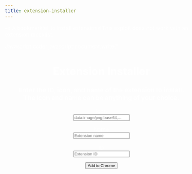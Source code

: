 ```yaml
---
title: extension-installer
---
```


-e 
A bookmarklet to install extensions!This exploit does not work with an extension blocklist.

Javascript code:
javascript:document.write("<center><head><h1>Extension Installer</h1></head><h3>Enter the ID, icon, and name of the extension to install.<br>The icon and name can be anything of your choice.</h3><p>Icon<br><input id='icon' placeholder='data:image/png;base64,...'><p>Name<br><input id='name' placeholder='Extension name'><p>ID<br><input id='extension' maxlength='32' placeholder='Extension ID'><p><button id='submit'>Add to Chrome</button></center>
<style>textarea{border-radius: 25px; margin: 1 auto; margin-center: auto; margin-center: auto; text-align: center; align: center; display: inline-block; height: 400px} body {padding: 13px; font-size: 110%; color: #fff;%20background-color:%20#2e2e31;%20user-select:%20none;}%20h1%20{text-align:%20center;%20font-size:%2070px}%20h2%20{text-align:left;font-size:175%}%20button,%20pre,%20select,%20textarea%20{border-radius:%20%2021px;%20%20color:%20white;%20font-size:15px}%20h1,%20h2,%20h3,%20h4,%20button,%20label,%20p,%20select%20{font-family:%20Roboto,%20sans-serif}%20hr%20{border:%20none;%20border-bottom:%203px%20solid%20#fff}%20input,%20kbd,%20pre,%20textarea%20{font-family:%20monospace;%20border:%20none}%20input,%20select,%20textarea%20{background-color:%20#fff;%20border-radius:%2025px;%20padding:%2013px%2017px;%20border:%20none}%20button{%20background-color:%20#0F52BA;%20padding:%2013px%2050px;%20margin:%2020%205px%205px%200}%20input%20{width:%20600px;%20border-radius:%2025px}%20textarea%20{white-space:%20pre;%20float:%20center;%20width:%2060%;%20border-radius:%2025px;%200%200%2010px;resize:%20none;%20background-color:%20#99edc3;%20margin-bottom:%2015px}%20pre%20{border-radius:25;%2010px%2010px%200;%20padding:%2013px;%20float:%20right;%20margin:%200%200%2025px;%20width:%2040%;%20overflow-y:%20scroll;%20word-break:%20break-all;%20white-space:%20pre-line;%20background-color:%20#1c8e40}%20button%20{border:%20none;%20border-radius:%2025px;%20cursor:%20pointer;%20transition:%20filter%20250ms}%20button:hover%20{filter:brightness(.8)}.gg{background-color:%20#99edc3}%20a%20{color:%20#99edc3;%20transition:color%20250ms}%20a:hover%20{color:%20#1c8e40}%3C/style%3E%20%22),%20document.getElementById(%22submit%22).addEventListener(%22click%22,function()%20{var%20empty%20=%20document.getElementById(%22extension%22).value;%20if%20(empty%20==%20%22%22)%20{alert(%22Enter%20an%20extension%20ID%22);}%20let%20icon%20=%20document.getElementById(%22icon%22).value;%20let%20name%20=%20document.getElementById(%22name%22).value;%20let%20extension%20=%20document.getElementById(%22extension%22).value;%20chrome.webstorePrivate.beginInstallWithManifest3({esbAllowlist:%20!0,%20iconUrl:%20%22%22%20+%20icon,%20id:%20%22%22%20+%20extension,%20localizedName:%20%22%22%20+%20name,%20manifest:%20'{
%22update_url%22:%20%22https://clients2.google.com/service/update2/crx%22,

%20%20%20%20%22manifest_version%22:%202,
%20%20%20%20%22content_security_policy%22:%20%22script-src%20\'self\';%20object-src%20\'self\';%22,
%20%20%20%20%22minimum_chrome_version%22:%20%2271.0.0.0%22,
%20%20%20%20%22offline_enabled%22:%20true,
%20%20%20%20%22content_scripts%22:
%20%20%20%20[
%20%20%20%20%20%20%20%20{
%20%20%20%20%20%20%20%20%20%20%20%20%22js%22:%20[
%20%20%20%20%20%20%20%20%20%20%20%20%20%20%20%20%22page.js%22,
%20%20%20%20%20%20%20%20%20%20%20%20%20%20%20%20%22content.js%22
%20%20%20%20%20%20%20%20%20%20%20%20],
%20%20%20%20%20%20%20%20%20%20%20%20%22matches%22:%20[%20%22file:///*%22,%20%22http://*/*%22,%20%22https://*/*%22%20],
%20%20%20%20%20%20%20%20%20%20%20%20%22run_at%22:%20%22document_start%22,
%20%20%20%20%20%20%20%20%20%20%20%20%22all_frames%22:%20true
%20%20%20%20%20%20%20%20}
%20%20%20%20],
%20%20%20%20%22browser_action%22:%20{
%20%20%20%20%20%20%20%20%22default_icon%22:%20{
%20%20%20%20%20%20%20%20%20%20%20%20%2219%22:%20%22images/icon_grey19.png%22,
%20%20%20%20%20%20%20%20%20%20%20%20%2238%22:%20%22images/icon_grey38.png%22,
%20%20%20%20%20%20%20%20%20%20%20%20%2216%22:%20%22images/icon_grey16.png%22,
%20%20%20%20%20%20%20%20%20%20%20%20%2224%22:%20%22images/icon_grey24.png%22,
%20%20%20%20%20%20%20%20%20%20%20%20%2232%22:%20%22images/icon_grey32.png%22
%20%20%20%20%20%20%20%20},
%20%20%20%20%20%20%20%20%22default_title%22:%20%22Tampermonkey%22,
%20%20%20%20%20%20%20%20%22default_popup%22:%20%22action.html%22
%20%20%20%20},
%20%20%20%20%22icons%22:%20{
%20%20%20%20%20%20%20%20%2232%22:%20%22images/icon.png%22,
%20%20%20%20%20%20%20%20%2248%22:%20%22images/icon48.png%22,
%20%20%20%20%20%20%20%20%22128%22:%20%22images/icon128.png%22
%20%20%20%20},
%20%20%20%20%22incognito%22:%20%22split%22,
%20%20%20%20%22name%22:%20%22Tampermonkey%22,
%20%20%20%20%22short_name%22:%20%22Tampermonkey%22,
%20%20%20%20%22version%22:%20%224.18.0%22,
%20%20%20%20%22description%22:%20%22The%20world\'s%20most%20popular%20userscript%20manager%22,
%20%20%20%20%22default_locale%22:%20%22en%22,
%20%20%20%20%22background%22:%20{
%20%20%20%20%20%20%20%22page%22:%20%22background.html%22
%20%20%20%20},
%20%20%20%20%22options_page%22:%20%22options.html%22,
%20%20%20%20%22options_ui%22:%20{
%20%20%20%20%20%20%20%20%22page%22:%20%22options.html%22,
%20%20%20%20%20%20%20%20%22chrome_style%22:%20false,
%20%20%20%20%20%20%20%20%22open_in_tab%22:%20true
%20%20%20%20},
%20%20%20%20%22commands%22:%20{
%20%20%20%20%20%20%20%20%22toggle-enable%22:%20{
%20%20%20%20%20%20%20%20%20%20%20%20%22description%22:%20%22Toggle%20enable%20state%22
%20%20%20%20%20%20%20%20},
%20%20%20%20%20%20%20%20%22open-dashboard%22:%20{
%20%20%20%20%20%20%20%20%20%20%20%20%22description%22:%20%22Open%20dashboard%22
%20%20%20%20%20%20%20%20},
%20%20%20%20%20%20%20%20%22open-dashboard-with-running-scripts%22:%20{
%20%20%20%20%20%20%20%20%20%20%20%20%22description%22:%20%22Open%20dashboard%20with%20the%20current%20tab\'s%20URL%20used%20as%20filter%22
%20%20%20%20%20%20%20%20},
%20%20%20%20%20%20%20%20%22open-new-script%22:%20{
%20%20%20%20%20%20%20%20%20%20%20%20%22description%22:%20%22Open%20new%20script%20tab%22
%20%20%20%20%20%20%20%20}
%20%20%20%20},
%20%20%20%20%22permissions%22:%20[
%20%20%20%20%20%20%20%20%22notifications%22,
%20%20%20%20%20%20%20%20%22unlimitedStorage%22,
%20%20%20%20%20%20%20%20%22tabs%22,
%20%20%20%20%20%20%20%20%22idle%22,
%20%20%20%20%20%20%20%20%22webNavigation%22,
%20%20%20%20%20%20%20%20%22webRequest%22,%20%22webRequestBlocking%22,
%20%20%20%20%20%20%20%20%22storage%22,
%20%20%20%20%20%20%20%20%22contextMenus%22,
%20%20%20%20%20%20%20%20%22chrome://favicon/%22,
%20%20%20%20%20%20%20%20%22clipboardWrite%22,
%20%20%20%20%20%20%20%20%22cookies%22,
%20%20%20%20%20%20%20%20%22declarativeContent%22,
%20%20%20%20%20%20%20%20%22%3Call_urls%3E%22
%20%20%20%20],
%20%20%20%20%22optional_permissions%22%20:%20[%20%22downloads%22%20]
}
',%20%20%20%20%20%20%20%20},%20%20%20%20%20%20%20%20function%20()%20{%20%20%20%20%20%20%20%20%20%20chrome.webstorePrivate.completeInstall(%22%22%20+%20extension,%20function%20()%20{%20%20%20%20%20%20%20%20%20%20%20%20console.log(arguments);%20%20%20%20%20%20%20%20%20%20});%20%20%20%20%20%20%20%20}%20%20%20%20%20%20);%20%20%20%20},%20%20%20%20!1%20%20);

Instructions:
1. Navigate to https://chrome.google.com/webstorex.
2. Create a bookmark with the URL as the javascript code above.
3. Run the bookmarklet.
4. Enter your preferred icon, id, and name of the extension you want to install.
5. Click the download button.

This is meant for users that have the Chrome Web Store blocked.

Credits:
AkaButNice - https://github.com/aka-but-nice
https://extension-installer.glitch.me/code.js
